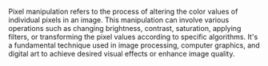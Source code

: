 
Pixel manipulation refers to the process of altering the color values of individual pixels in an image. This manipulation can involve various operations such as changing brightness, contrast, saturation, applying filters, or transforming the pixel values according to specific algorithms. It's a fundamental technique used in image processing, computer graphics, and digital art to achieve desired visual effects or enhance image quality.
